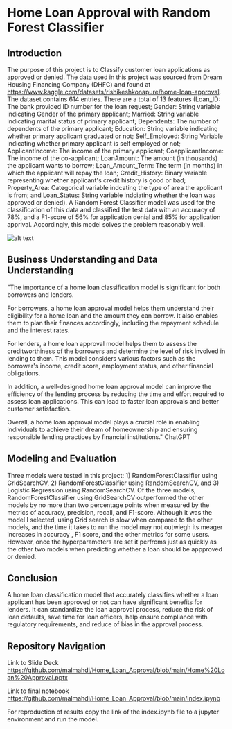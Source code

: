 # Home Loan Approval with Random Forest Classifier
## Introduction
The purpose of this project is to Classify customer loan applications as approved or denied. The data used in this project was sourced from Dream Housing Financing Company (DHFC) and found at https://www.kaggle.com/datasets/rishikeshkonapure/home-loan-approval. The dataset contains 614 entries. There are a total of 13 features (Loan_ID: The bank provided ID number for the loan request; Gender: String variable indicating Gender of the primary applicant; Married: String variable indicating marital status of primary applicant; Dependents: The number of dependents of the primary applicant; Education: String variable indicating whether primary applicant graduated or not; Self_Employed: String Variable indicating whether primary applicant is self employed or not; ApplicantIncome: The income of the primary applicant; CoapplicantIncome: The income of the co-applicant; LoanAmount: The amount (in thousands) the applicant wants to borrow; Loan_Amount_Term: The term (in months) in which the applicant will repay the loan; Credit_History: Binary variable representing whether applicant's credit history is good or bad; Property_Area: Categorical variable indcating the type of area the applicant is from; and Loan_Status: String variable indciating whether the loan was approved or denied). A Random Forest Classifier model was used for the classification of this data and classified the test data with an accuracy of 78%, and a F1-score of 56% for application denial and 85% for application apprival. Accordingly, this model solves the problem reasonably well.

![alt text](https://unsplash.com/photos/Ui4cy_D5oZ8)


## Business Understanding and Data Understanding

"The importance of a home loan classification model is significant for both borrowers and lenders.

For borrowers, a home loan approval model helps them understand their eligibility for a home loan and the amount they can borrow. It also enables them to plan their finances accordingly, including the repayment schedule and the interest rates.

For lenders, a home loan approval model helps them to assess the creditworthiness of the borrowers and determine the level of risk involved in lending to them. This model considers various factors such as the borrower's income, credit score, employment status, and other financial obligations.

In addition, a well-designed home loan approval model can improve the efficiency of the lending process by reducing the time and effort required to assess loan applications. This can lead to faster loan approvals and better customer satisfaction.

Overall, a home loan approval model plays a crucial role in enabling individuals to achieve their dream of homeownership and ensuring responsible lending practices by financial institutions." ChatGPT

## Modeling and Evaluation

Three models were tested in this project: 1) RandomForestClassifier using GridSearchCV, 2) RandomForestClassifier using RandomSearchCV, and 3)  Logistic Regression using RandomSearchCV.
Of the three models, RandomForestClassifier using GridSearchCV outperformed the other models by no more than two percentage points when measured by the metrics of accuracy, precision, recall, and F1-score. Although it was the model I selected, using Grid search is slow when compared to the other models, and the time it takes to run the model may not outwiegh its meager increases in accuracy , F1 score, and the other metrics for some users. However, once the hyperparameters are set it perfroms just as quickly as the other two models when predicting whether a loan should be appproved or denied.

## Conclusion

A home loan classification model that accurately classifies whether a loan applicant has been approved or not can have significant benefits for lenders. It can standardize the loan approval process, reduce the risk of loan defaults, save time for loan officers, help ensure compliance with regulatory requirements, and reduce of bias in the approval process.


## Repository Navigation

Link to Slide Deck
https://github.com/malmahdi/Home_Loan_Approval/blob/main/Home%20Loan%20Approval.pptx

Link to final notebook
https://github.com/malmahdi/Home_Loan_Approval/blob/main/index.ipynb

For reproduction of results copy the link of the index.ipynb file to a jupyter environment and run the model. 
